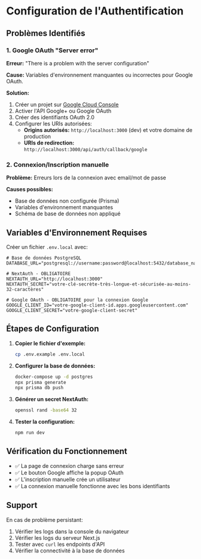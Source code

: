 # Configuration de l'Authentification

## Problèmes Identifiés

### 1. Google OAuth "Server error"
**Erreur:** "There is a problem with the server configuration"

**Cause:** Variables d'environnement manquantes ou incorrectes pour Google OAuth.

**Solution:**
1. Créer un projet sur [Google Cloud Console](https://console.developers.google.com/)
2. Activer l'API Google+ ou Google OAuth
3. Créer des identifiants OAuth 2.0
4. Configurer les URIs autorisées:
   - **Origins autorisés:** `http://localhost:3000` (dev) et votre domaine de production
   - **URIs de redirection:** `http://localhost:3000/api/auth/callback/google`

### 2. Connexion/Inscription manuelle
**Problème:** Erreurs lors de la connexion avec email/mot de passe

**Causes possibles:**
- Base de données non configurée (Prisma)
- Variables d'environnement manquantes
- Schéma de base de données non appliqué

## Variables d'Environnement Requises

Créer un fichier `.env.local` avec:

```env
# Base de données PostgreSQL
DATABASE_URL="postgresql://username:password@localhost:5432/database_name"

# NextAuth - OBLIGATOIRE
NEXTAUTH_URL="http://localhost:3000"
NEXTAUTH_SECRET="votre-clé-secrète-très-longue-et-sécurisée-au-moins-32-caractères"

# Google OAuth - OBLIGATOIRE pour la connexion Google
GOOGLE_CLIENT_ID="votre-google-client-id.apps.googleusercontent.com"
GOOGLE_CLIENT_SECRET="votre-google-client-secret"
```

## Étapes de Configuration

1. **Copier le fichier d'exemple:**
   ```bash
   cp .env.example .env.local
   ```

2. **Configurer la base de données:**
   ```bash
   docker-compose up -d postgres
   npx prisma generate
   npx prisma db push
   ```

3. **Générer un secret NextAuth:**
   ```bash
   openssl rand -base64 32
   ```

4. **Tester la configuration:**
   ```bash
   npm run dev
   ```

## Vérification du Fonctionnement

- ✅ La page de connexion charge sans erreur
- ✅ Le bouton Google affiche la popup OAuth
- ✅ L'inscription manuelle crée un utilisateur
- ✅ La connexion manuelle fonctionne avec les bons identifiants

## Support

En cas de problème persistant:
1. Vérifier les logs dans la console du navigateur
2. Vérifier les logs du serveur Next.js
3. Tester avec `curl` les endpoints d'API
4. Vérifier la connectivité à la base de données